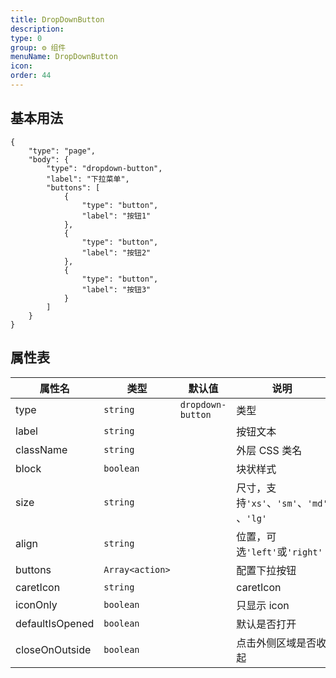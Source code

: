 ```yaml
---
title: DropDownButton
description:
type: 0
group: ⚙ 组件
menuName: DropDownButton
icon:
order: 44
---
```


## 基本用法

```schema
{
    "type": "page",
    "body": {
        "type": "dropdown-button",
        "label": "下拉菜单",
        "buttons": [
            {
                "type": "button",
                "label": "按钮1"
            },
            {
                "type": "button",
                "label": "按钮2"
            },
            {
                "type": "button",
                "label": "按钮3"
            }
        ]
    }
}
```

## 属性表

| 属性名          | 类型            | 默认值            | 说明                                      |
| --------------- | --------------- | ----------------- | ----------------------------------------- |
| type            | `string`        | `dropdown-button` | 类型                                      |
| label           | `string`        |                   | 按钮文本                                  |
| className       | `string`        |                   | 外层 CSS 类名                             |
| block           | `boolean`       |                   | 块状样式                                  |
| size            | `string`        |                   | 尺寸，支持`'xs'`、`'sm'`、`'md'` 、`'lg'` |
| align           | `string`        |                   | 位置，可选`'left'`或`'right'`             |
| buttons         | `Array<action>` |                   | 配置下拉按钮                              |
| caretIcon       | `string`        |                   | caretIcon                                 |
| iconOnly        | `boolean`       |                   | 只显示 icon                               |
| defaultIsOpened | `boolean`       |                   | 默认是否打开                              |
| closeOnOutside  | `boolean`       |                   | 点击外侧区域是否收起                      |
